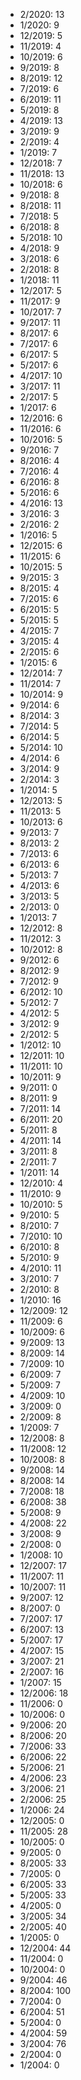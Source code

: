 *  2/2020: 13
*  1/2020: 9
*  12/2019: 5
*  11/2019: 4
*  10/2019: 6
*  9/2019: 8
*  8/2019: 12
*  7/2019: 6
*  6/2019: 11
*  5/2019: 8
*  4/2019: 13
*  3/2019: 9
*  2/2019: 4
*  1/2019: 7
*  12/2018: 7
*  11/2018: 13
*  10/2018: 6
*  9/2018: 8
*  8/2018: 11
*  7/2018: 5
*  6/2018: 8
*  5/2018: 10
*  4/2018: 9
*  3/2018: 6
*  2/2018: 8
*  1/2018: 11
*  12/2017: 5
*  11/2017: 9
*  10/2017: 7
*  9/2017: 11
*  8/2017: 6
*  7/2017: 6
*  6/2017: 5
*  5/2017: 6
*  4/2017: 10
*  3/2017: 11
*  2/2017: 5
*  1/2017: 6
*  12/2016: 6
*  11/2016: 6
*  10/2016: 5
*  9/2016: 7
*  8/2016: 4
*  7/2016: 4
*  6/2016: 8
*  5/2016: 6
*  4/2016: 13
*  3/2016: 3
*  2/2016: 2
*  1/2016: 5
*  12/2015: 6
*  11/2015: 6
*  10/2015: 5
*  9/2015: 3
*  8/2015: 4
*  7/2015: 6
*  6/2015: 5
*  5/2015: 5
*  4/2015: 7
*  3/2015: 4
*  2/2015: 6
*  1/2015: 6
*  12/2014: 7
*  11/2014: 7
*  10/2014: 9
*  9/2014: 6
*  8/2014: 3
*  7/2014: 5
*  6/2014: 5
*  5/2014: 10
*  4/2014: 6
*  3/2014: 9
*  2/2014: 3
*  1/2014: 5
*  12/2013: 5
*  11/2013: 5
*  10/2013: 6
*  9/2013: 7
*  8/2013: 2
*  7/2013: 6
*  6/2013: 6
*  5/2013: 7
*  4/2013: 6
*  3/2013: 5
*  2/2013: 0
*  1/2013: 7
*  12/2012: 8
*  11/2012: 3
*  10/2012: 8
*  9/2012: 6
*  8/2012: 9
*  7/2012: 9
*  6/2012: 10
*  5/2012: 7
*  4/2012: 5
*  3/2012: 9
*  2/2012: 5
*  1/2012: 10
*  12/2011: 10
*  11/2011: 10
*  10/2011: 9
*  9/2011: 0
*  8/2011: 9
*  7/2011: 14
*  6/2011: 20
*  5/2011: 8
*  4/2011: 14
*  3/2011: 8
*  2/2011: 7
*  1/2011: 14
*  12/2010: 4
*  11/2010: 9
*  10/2010: 5
*  9/2010: 5
*  8/2010: 7
*  7/2010: 10
*  6/2010: 8
*  5/2010: 9
*  4/2010: 11
*  3/2010: 7
*  2/2010: 8
*  1/2010: 16
*  12/2009: 12
*  11/2009: 6
*  10/2009: 6
*  9/2009: 13
*  8/2009: 14
*  7/2009: 10
*  6/2009: 7
*  5/2009: 7
*  4/2009: 10
*  3/2009: 0
*  2/2009: 8
*  1/2009: 7
*  12/2008: 8
*  11/2008: 12
*  10/2008: 8
*  9/2008: 14
*  8/2008: 14
*  7/2008: 18
*  6/2008: 38
*  5/2008: 9
*  4/2008: 22
*  3/2008: 9
*  2/2008: 0
*  1/2008: 10
*  12/2007: 17
*  11/2007: 11
*  10/2007: 11
*  9/2007: 12
*  8/2007: 0
*  7/2007: 17
*  6/2007: 13
*  5/2007: 17
*  4/2007: 15
*  3/2007: 21
*  2/2007: 16
*  1/2007: 15
*  12/2006: 18
*  11/2006: 0
*  10/2006: 0
*  9/2006: 20
*  8/2006: 20
*  7/2006: 33
*  6/2006: 22
*  5/2006: 21
*  4/2006: 23
*  3/2006: 21
*  2/2006: 25
*  1/2006: 24
*  12/2005: 0
*  11/2005: 28
*  10/2005: 0
*  9/2005: 0
*  8/2005: 33
*  7/2005: 0
*  6/2005: 33
*  5/2005: 33
*  4/2005: 0
*  3/2005: 34
*  2/2005: 40
*  1/2005: 0
*  12/2004: 44
*  11/2004: 0
*  10/2004: 0
*  9/2004: 46
*  8/2004: 100
*  7/2004: 0
*  6/2004: 51
*  5/2004: 0
*  4/2004: 59
*  3/2004: 76
*  2/2004: 0
*  1/2004: 0